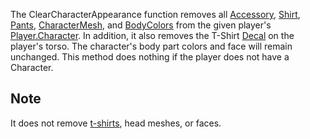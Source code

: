 The ClearCharacterAppearance function removes all [Accessory](https://developer.roblox.com/en-us/api-reference/class/Accessory), [Shirt](https://developer.roblox.com/en-us/api-reference/class/Shirt), [Pants](https://developer.roblox.com/en-us/api-reference/class/Pants), [CharacterMesh](https://developer.roblox.com/en-us/api-reference/class/CharacterMesh), and [BodyColors](https://developer.roblox.com/en-us/api-reference/class/BodyColors) from the given player's [Player.Character](https://developer.roblox.com/en-us/api-reference/property/Player/Character). In addition, it also removes the T-Shirt [Decal](https://developer.roblox.com/en-us/api-reference/class/Decal) on the player's torso. The character's body part colors and face will remain unchanged. This method does nothing if the player does not have a Character.

Note
----

It does not remove [t-shirts](https://developer.roblox.com/en-us/api-reference/class/ShirtGraphic), head meshes, or faces.